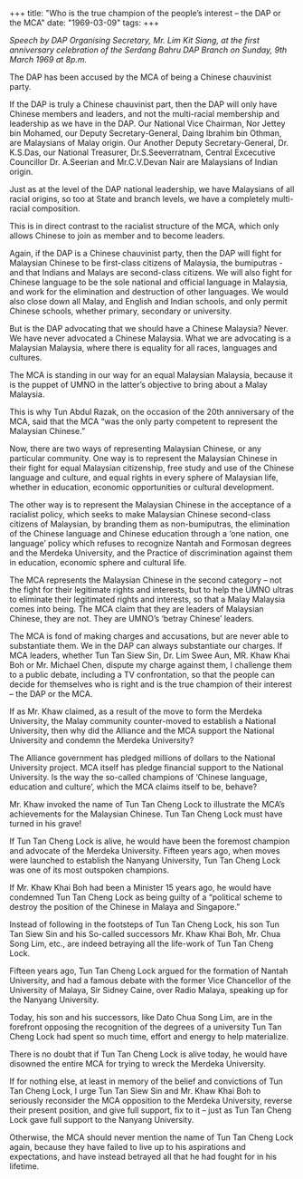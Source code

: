+++ 
title: "Who is the true champion of the people’s interest – the DAP or the MCA"
date: "1969-03-09"
tags:
+++

_Speech by DAP Organising Secretary, Mr. Lim Kit Siang, at the first anniversary celebration of the Serdang Bahru DAP Branch on Sunday, 9th March 1969 at 8p.m._

The DAP has been accused by the MCA of being a Chinese chauvinist party.

If the DAP is truly a Chinese chauvinist part, then the DAP will only have Chinese members and leaders, and not the multi-racial membership and leadership as we have in the DAP. Our National Vice Chairman, Nor Jettey bin Mohamed, our Deputy Secretary-General, Daing Ibrahim bin Othman, are Malaysians of Malay origin. Our Another Deputy Secretary-General, Dr. K.S.Das, our National Treasurer, Dr.S.Seeverratnam, Central Excecutive Councillor Dr. A.Seerian and Mr.C.V.Devan Nair are Malaysians of Indian origin.

Just as at the level of the DAP national leadership, we have Malaysians of all racial origins, so too at State and branch levels, we have a completely multi-racial composition.

This is in direct contrast to the racialist structure of the MCA, which only allows Chinese to join as member and to become leaders.</u>

Again, if the DAP is a Chinese chauvinist party, then the DAP will fight for Malaysian Chinese to be first-class citizens of Malaysia, the bumiputras - and that Indians and Malays are second-class citizens. We will also fight for Chinese language to be the sole national and official language in Malaysia, and work for the elimination and destruction of other languages. We would also close down all Malay, and English and Indian schools, and only permit Chinese schools, whether primary, secondary or university.

But is the DAP advocating that we should have a Chinese Malaysia? Never. We have never advocated a Chinese Malaysia. What we are advocating is a Malaysian Malaysia, where there is equality for all races, languages and cultures.

The MCA is standing in our way for an equal Malaysian Malaysia, because it is the puppet of UMNO in the latter’s objective to bring about a Malay Malaysia.

This is why Tun Abdul Razak, on the occasion of the 20th anniversary of the MCA, said that the MCA “was the only party competent to represent the Malaysian Chinese.”

Now, there are two ways of representing Malaysian Chinese, or any particular community. One way is to represent the Malaysian Chinese in their fight for equal Malaysian citizenship, free study and use of the Chinese language and culture, and equal rights in every sphere of Malaysian life, whether in education, economic opportunities or cultural development.

The other way is to represent the Malaysian Chinese in the acceptance of a racialist policy, which seeks to make Malaysian Chinese second-class citizens of Malaysian, by branding them as non-bumiputras, the elimination of the Chinese language and Chinese education through a ‘one nation, one language’ policy which refuses to recognize Nantah and Formosan degrees and the Merdeka University, and the Practice of discrimination against them in education, economic sphere and cultural life.

The MCA represents the Malaysian Chinese in the second category – not the fight for their legitimate rights and interests, but to help the UMNO ultras to eliminate their legitimated rights and interests, so that a Malay Malaysia comes into being.
The MCA claim that they are leaders of Malaysian Chinese, they are not. They are UMNO’s ‘betray Chinese’ leaders.

The MCA is fond of making charges and accusations, but are never able to substantiate them. We in the DAP can always substantiate our charges. If MCA leaders, whether Tun Tan Siew Sin, Dr. Lim Swee Aun, MR. Khaw Khai Boh or Mr. Michael Chen, dispute my charge against them, I challenge them to a public debate, including a TV confrontation, so that the people can decide for themselves who is right and is the true champion of their interest – the DAP or the MCA.

If as Mr. Khaw claimed, as a result of the move to form the Merdeka University, the Malay community counter-moved to establish a National University, then why did the Alliance and the MCA support the National University and condemn the Merdeka University?

The Alliance government has pledged millions of dollars to the National University project. MCA itself has pledge financial support to the National University. Is the way the so-called champions of ‘Chinese language, education and culture’, which the MCA claims itself to be, behave?

Mr. Khaw invoked the name of Tun Tan Cheng Lock to illustrate the MCA’s achievements for the Malaysian Chinese. Tun Tan Cheng Lock must have turned in his grave!

If Tun Tan Cheng Lock is alive, he would have been the foremost champion and advocate of the Merdeka University. Fifteen years ago, when moves were launched to establish the Nanyang University, Tun Tan Cheng Lock was one of its most outspoken champions.

If Mr. Khaw Khai Boh had been a Minister 15 years ago, he would have condemned Tun Tan Cheng Lock as being guilty of a “political scheme to destroy the position of the Chinese in Malaya and Singapore.”

Instead of following in the footsteps of Tun Tan Cheng Lock, his son Tun Tan Siew Sin and his So-called successors Mr. Khaw Khai Boh, Mr. Chua Song Lim, etc., are indeed betraying all the life-work of Tun Tan Cheng Lock.

Fifteen years ago, Tun Tan Cheng Lock argued for the formation of Nantah University, and had a famous debate with the former Vice Chancellor of the University of Malaya, Sir Sidney Caine, over Radio Malaya, speaking up for the Nanyang University.

Today, his son and his successors, like Dato Chua Song Lim, are in the forefront opposing the recognition of the degrees of a university Tun Tan Cheng Lock had spent so much time, effort and energy to help materialize.

There is no doubt that if Tun Tan Cheng Lock is alive today, he would have disowned the entire MCA for trying to wreck the Merdeka University.

If for nothing else, at least in memory of the belief and convictions of Tun Tan Cheng Lock, I urge Tun Tan Siew Sin and Mr. Khaw Khai Boh to seriously reconsider the MCA opposition to the Merdeka University, reverse their present position, and give full support, fix to it – just as Tun Tan Cheng Lock gave full support to the Nanyang University.

Otherwise, the MCA should never mention the name of Tun Tan Cheng Lock again, because they have failed to live up to his aspirations and expectations, and have instead betrayed all that he had fought for in his lifetime.
 
